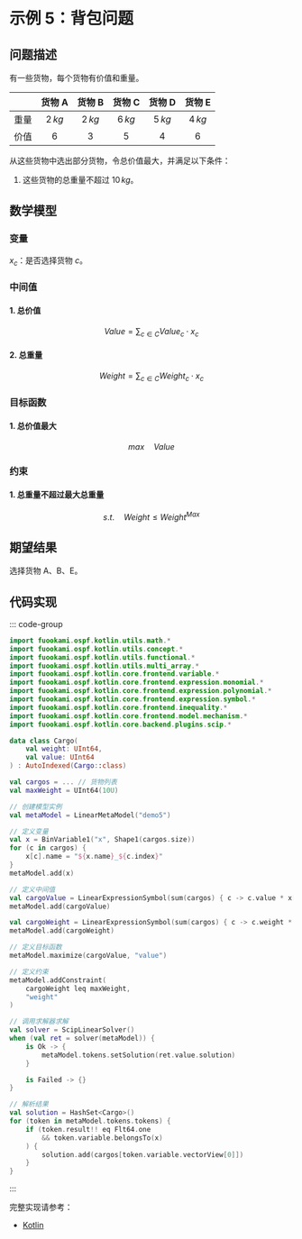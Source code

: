 # 示例 5：背包问题

## 问题描述

有一些货物，每个货物有价值和重量。

|       | 货物 A  | 货物 B  | 货物 C  | 货物 D  | 货物 E  |
| :---: | :-----: | :-----: | :-----: | :-----: | :-----: |
| 重量  | $2\,kg$ | $2\,kg$ | $6\,kg$ | $5\,kg$ | $4\,kg$ |
| 价值  |   $6$   |   $3$   |   $5$   |   $4$   |   $6$   |

从这些货物中选出部分货物，令总价值最大，并满足以下条件：

1. 这些货物的总重量不超过 $10\,kg$。

## 数学模型

### 变量

$x_{c}$：是否选择货物 $c$。

### 中间值

#### 1. 总价值

$$
Value = \sum_{c \in C}Value_{c} \cdot x_{c}
$$

#### 2. 总重量

$$
Weight = \sum_{c \in C}Weight_{c} \cdot x_{c}
$$

### 目标函数

#### 1. 总价值最大

$$
max \quad Value
$$

### 约束

#### 1. 总重量不超过最大总重量

$$
s.t. \quad Weight \leq Weight^{Max}
$$

## 期望结果

选择货物 A、B、E。

## 代码实现

::: code-group

```kotlin
import fuookami.ospf.kotlin.utils.math.*
import fuookami.ospf.kotlin.utils.concept.*
import fuookami.ospf.kotlin.utils.functional.*
import fuookami.ospf.kotlin.utils.multi_array.*
import fuookami.ospf.kotlin.core.frontend.variable.*
import fuookami.ospf.kotlin.core.frontend.expression.monomial.*
import fuookami.ospf.kotlin.core.frontend.expression.polynomial.*
import fuookami.ospf.kotlin.core.frontend.expression.symbol.*
import fuookami.ospf.kotlin.core.frontend.inequality.*
import fuookami.ospf.kotlin.core.frontend.model.mechanism.*
import fuookami.ospf.kotlin.core.backend.plugins.scip.*

data class Cargo(
    val weight: UInt64,
    val value: UInt64
) : AutoIndexed(Cargo::class)

val cargos = ... // 货物列表
val maxWeight = UInt64(10U)

// 创建模型实例
val metaModel = LinearMetaModel("demo5")

// 定义变量
val x = BinVariable1("x", Shape1(cargos.size))
for (c in cargos) {
    x[c].name = "${x.name}_${c.index}"
}
metaModel.add(x)

// 定义中间值
val cargoValue = LinearExpressionSymbol(sum(cargos) { c -> c.value * x[c] }, "value")
metaModel.add(cargoValue)

val cargoWeight = LinearExpressionSymbol(sum(cargos) { c -> c.weight * x[c] }, "weight")
metaModel.add(cargoWeight)

// 定义目标函数
metaModel.maximize(cargoValue, "value")

// 定义约束
metaModel.addConstraint(
    cargoWeight leq maxWeight,
    "weight"
)

// 调用求解器求解
val solver = ScipLinearSolver()
when (val ret = solver(metaModel)) {
    is Ok -> {
        metaModel.tokens.setSolution(ret.value.solution)
    }

    is Failed -> {}
}

// 解析结果
val solution = HashSet<Cargo>()
for (token in metaModel.tokens.tokens) {
    if (token.result!! eq Flt64.one
        && token.variable.belongsTo(x)
    ) {
        solution.add(cargos[token.variable.vectorView[0]])
    }
}
```

:::

完整实现请参考：

- [Kotlin](https://github.com/fuookami/ospf/blob/main/examples/ospf-kotlin-example/src/main/fuookami/ospf/kotlin/example/core_demo/Demo5.kt)
